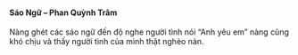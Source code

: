 #### Sáo Ngữ – Phan Quỳnh Trâm

Nàng ghét các sáo ngữ đến độ nghe người tình nói “Anh yêu em” nàng cũng khó chịu và thấy người tình của mình thật nghèo nàn.